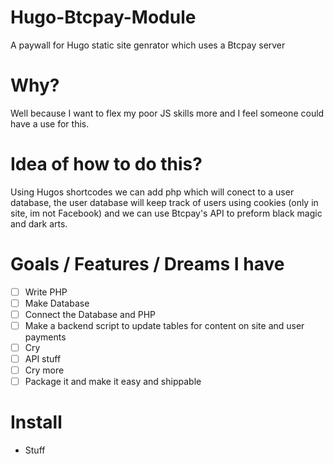# Hugo-Btcpay-Module
 A paywall for Hugo static site genrator which uses a Btcpay server

# Why?
Well because I want to flex my poor JS skills more and I feel someone could have a use for this.

# Idea of how to do this?
Using Hugos shortcodes we can add php which will conect to a user database, the user database will keep track of users using cookies (only in site, im not Facebook) and we can use Btcpay's API to preform black magic and dark arts.

# Goals / Features / Dreams I have
- [ ] Write PHP
- [ ] Make Database
- [ ] Connect the Database and PHP
- [ ] Make a backend script to update tables for content on site and user payments
- [ ] Cry
- [ ] API stuff
- [ ] Cry more
- [ ] Package it and make it easy and shippable
  
# Install
- Stuff